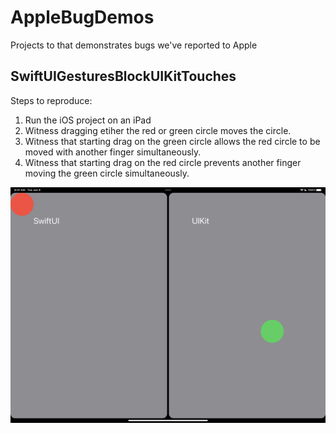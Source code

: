 # AppleBugDemos

Projects to that demonstrates bugs we've reported to Apple

## SwiftUIGesturesBlockUIKitTouches

Steps to reproduce:

1. Run the iOS project on an iPad
2. Witness dragging etiher the red or green circle moves the circle.
3. Witness that starting drag on the green circle allows the red circle to be moved with another finger simultaneously.
4. Witness that starting drag on the red circle prevents another finger moving the green circle simultaneously.

![](SwiftUIGesturesBlockUIKitTouches.png)